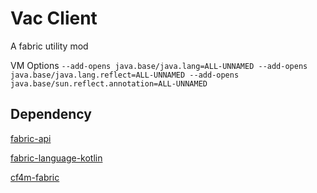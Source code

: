 # Vac Client

A fabric utility mod

VM Options `--add-opens java.base/java.lang=ALL-UNNAMED --add-opens java.base/java.lang.reflect=ALL-UNNAMED --add-opens java.base/sun.reflect.annotation=ALL-UNNAMED`

## Dependency

[fabric-api](https://www.curseforge.com/minecraft/mc-mods/fabric-api)

[fabric-language-kotlin](https://www.curseforge.com/minecraft/mc-mods/fabric-language-kotlin)

[cf4m-fabric](https://github.com/cf4m/cf4m-fabric/releases)